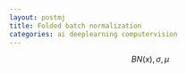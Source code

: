 ```yaml
---
layout: postmj
title: Folded batch normalization
categories: ai deeplearning computervision
---
```


$$ BN(x), \sigma, \mu $$
